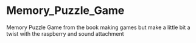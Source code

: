 # Memory_Puzzle_Game
Memory Puzzle Game from the book making games but make a little bit a twist with the raspberry and sound attachment
